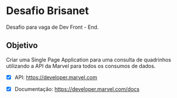 # Desafio Brisanet

Desafio para vaga de Dev Front - End.

## Objetivo

Criar uma Single Page Application para uma consulta de quadrinhos utilizando a API da Marvel para todos os consumos de dados.

- [x] API: https://developer.marvel.com

- [x] Documentação: https://developer.marvel.com/docs
